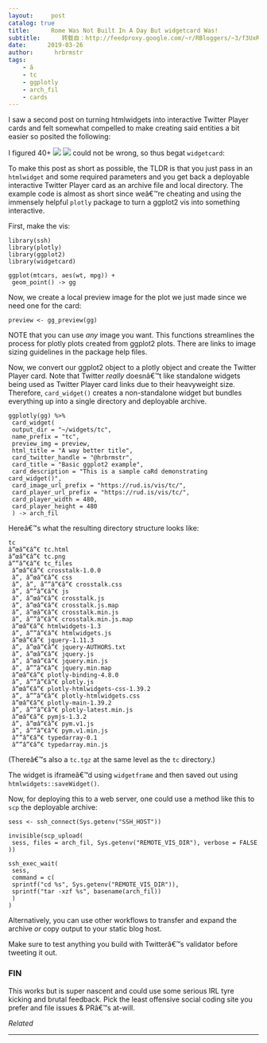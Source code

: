 ```yaml
---
layout:     post
catalog: true
title:      Rome Was Not Built In A Day But widgetcard Was!
subtitle:      转载自：http://feedproxy.google.com/~r/RBloggers/~3/f3UxR9XWZGc/
date:      2019-03-26
author:      hrbrmstr
tags:
    - â
    - tc
    - ggplotly
    - arch_fil
    - cards
---
```






I saw a second post on turning htmlwidgets into interactive Twitter Player cards and felt somewhat compelled to make creating said entities a bit easier so posited the following:


I figured 40+ ![](https://i2.wp.com/s.w.org/images/core/emoji/11.2.0/72x72/1f499.png?w=456&ssl=1)
![](https://i2.wp.com/s.w.org/images/core/emoji/11.2.0/72x72/1f499.png?w=456&ssl=1)
 could not be wrong, so thus begat `widgetcard`:

To make this post as short as possible, the TLDR is that you just pass in an `htmlwidget` and some required parameters and you get back a deployable interactive Twitter Player card as an archive file and local directory. The example code is almost as short since weâ€™re cheating and using the immensely helpful `plotly` package to turn a ggplot2 vis into something interactive.

First, make the vis:

```
library(ssh)
library(plotly)
library(ggplot2)
library(widgetcard)

ggplot(mtcars, aes(wt, mpg)) +
 geom_point() -> gg

```

Now, we create a local preview image for the plot we just made since we need one for the card:

```
preview <- gg_preview(gg)

```

NOTE that you can use *any* image you want. This functions streamlines the process for plotly plots created from ggplot2 plots. There are links to image sizing guidelines in the package help files.

Now, we convert our ggplot2 object to a plotly object and create the Twitter Player card. Note that Twitter *really* doesnâ€™t like standalone widgets being used as Twitter Player card links due to their heavyweight size. Therefore, `card_widget()` creates a non-standalone widget but bundles everything up into a single directory and deployable archive.

```
ggplotly(gg) %>% 
 card_widget(
 output_dir = "~/widgets/tc",
 name_prefix = "tc",
 preview_img = preview,
 html_title = "A way better title",
 card_twitter_handle = "@hrbrmstr",
 card_title = "Basic ggplot2 example",
 card_description = "This is a sample caRd demonstrating card_widget()",
 card_image_url_prefix = "https://rud.is/vis/tc/",
 card_player_url_prefix = "https://rud.is/vis/tc/",
 card_player_width = 480,
 card_player_height = 480
 ) -> arch_fil

```

Hereâ€™s what the resulting directory structure looks like:

```
tc
â”œâ”€â”€ tc.html
â”œâ”€â”€ tc.png
â””â”€â”€ tc_files
 â”œâ”€â”€ crosstalk-1.0.0
 â”‚ â”œâ”€â”€ css
 â”‚ â”‚ â””â”€â”€ crosstalk.css
 â”‚ â””â”€â”€ js
 â”‚ â”œâ”€â”€ crosstalk.js
 â”‚ â”œâ”€â”€ crosstalk.js.map
 â”‚ â”œâ”€â”€ crosstalk.min.js
 â”‚ â””â”€â”€ crosstalk.min.js.map
 â”œâ”€â”€ htmlwidgets-1.3
 â”‚ â””â”€â”€ htmlwidgets.js
 â”œâ”€â”€ jquery-1.11.3
 â”‚ â”œâ”€â”€ jquery-AUTHORS.txt
 â”‚ â”œâ”€â”€ jquery.js
 â”‚ â”œâ”€â”€ jquery.min.js
 â”‚ â””â”€â”€ jquery.min.map
 â”œâ”€â”€ plotly-binding-4.8.0
 â”‚ â””â”€â”€ plotly.js
 â”œâ”€â”€ plotly-htmlwidgets-css-1.39.2
 â”‚ â””â”€â”€ plotly-htmlwidgets.css
 â”œâ”€â”€ plotly-main-1.39.2
 â”‚ â””â”€â”€ plotly-latest.min.js
 â”œâ”€â”€ pymjs-1.3.2
 â”‚ â”œâ”€â”€ pym.v1.js
 â”‚ â””â”€â”€ pym.v1.min.js
 â””â”€â”€ typedarray-0.1
 â””â”€â”€ typedarray.min.js

```

(Thereâ€™s also a `tc.tgz` at the same level as the `tc` directory.)

The widget is iframeâ€™d using `widgetframe` and then saved out using `htmlwidgets::saveWidget()`.

Now, for deploying this to a web server, one could use a method like this to `scp` the deployable archive:

```
sess <- ssh_connect(Sys.getenv("SSH_HOST"))

invisible(scp_upload(
 sess, files = arch_fil, Sys.getenv("REMOTE_VIS_DIR"), verbose = FALSE
))

ssh_exec_wait(
 sess,
 command = c(
 sprintf("cd %s", Sys.getenv("REMOTE_VIS_DIR")),
 sprintf("tar -xzf %s", basename(arch_fil))
 )
)

```

Alternatively, you can use other workflows to transfer and expand the archive *or* copy output to your static blog host.

Make sure to test anything you build with Twitterâ€™s validator before tweeting it out.

### FIN

This works but is super nascent and could use some serious IRL tyre kicking and brutal feedback. Pick the least offensive social coding site you prefer and file issues & PRâ€™s at-will.


*Related*








---
